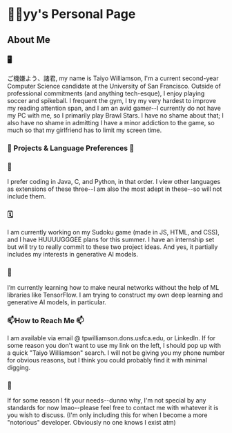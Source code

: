 # 🧑‍💻yy's Personal Page

## About Me

### 🖥️
ご機嫌よう、諸君, my name is Taiyo Williamson, I'm a current second-year Computer Science candidate at the University of San Francisco. Outside of professional commitments (and anything tech-esque), I enjoy playing soccer and spikeball. I frequent the gym, I try my very hardest to improve my reading attention span, and I am an avid gamer--I currently do not have my PC with me, so I primarily play Brawl Stars. I have no shame about that; I also have no shame in admitting I have a minor addiction to the game, so much so that my girlfriend has to limit my screen time.

### 🌟 Projects & Language Preferences 🌟

### 👾
I prefer coding in Java, C, and Python, in that order. I view other languages as extensions of these three--I am also the most adept in these--so will not include them. 

### 🗓️
I am currently working on my Sudoku game (made in JS, HTML, and CSS), and I have HUUUUGGGEE plans for this summer. I have an internship set but will try to really commit to these two project ideas. And yes, it partially includes my interests in generative AI models.

### 🌱
I’m currently learning how to make neural networks without the help of ML libraries like TensorFlow. I am trying to construct my own deep learning and generative AI models, in particular. 


### 📫How to Reach Me 📫

I am available via email @ tpwilliamson.dons.usfca.edu, or LinkedIn. If for some reason you don't want to use my link on the left, I should pop up with a quick "Taiyo Williamson" search. I will not be giving you my phone number for obvious reasons, but I think you could probably find it with minimal digging.

### 💬

If for some reason I fit your needs--dunno why, I'm not special by any standards for now lmao--please feel free to contact me with whatever it is you wish to discuss.
(I'm only including this for when I become a more "notorious" developer. Obviously no one knows I exist atm)
